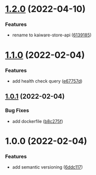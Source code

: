 # [1.2.0](https://github.com/garredow/kaiware-store-api/compare/v1.1.0...v1.2.0) (2022-04-10)


### Features

* rename to kaiware-store-api ([6139185](https://github.com/garredow/kaiware-store-api/commit/61391855634c15aef80792aa1c71248bcd760408))

# [1.1.0](https://github.com/garredow/kaiware-store-api/compare/v1.0.1...v1.1.0) (2022-02-04)

### Features

- add health check query ([e67757d](https://github.com/garredow/kaiware-store-api/commit/e67757df862a914de76a6ab30dca0e329ad60947))

## [1.0.1](https://github.com/garredow/kaiware-store-api/compare/v1.0.0...v1.0.1) (2022-02-04)

### Bug Fixes

- add dockerfile ([b8c275f](https://github.com/garredow/kaiware-store-api/commit/b8c275fc64d01583db5c043636dd71c0fe6d1148))

# 1.0.0 (2022-02-04)

### Features

- add semantic versioning ([6ddc117](https://github.com/garredow/kaiware-store-api/commit/6ddc117f46406a9b76366b66f6904db1a841fa65))

